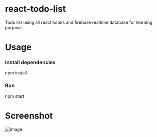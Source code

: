 # react-todo-list
Todo list using all react hooks and firebase realtime database for learning purpose.

# Usage

### Install dependencies
npm install

### Run
npm start

# Screenshot
![image](https://user-images.githubusercontent.com/78321649/185900935-a51f4930-f13e-4348-b3ae-88b6e5753f0a.png)
